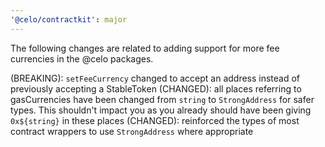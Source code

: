 ```yaml
---
'@celo/contractkit': major
---
```


The following changes are related to adding support for more fee currencies in the @celo packages.

(BREAKING): `setFeeCurrency` changed to accept an address instead of previously accepting a StableToken
(CHANGED): all places referring to gasCurrencies have been changed from `string` to `StrongAddress` for safer types. This shouldn't impact you as you already should have been giving `0x${string}` in these places
(CHANGED): reinforced the types of most contract wrappers to use `StrongAddress` where appropriate

